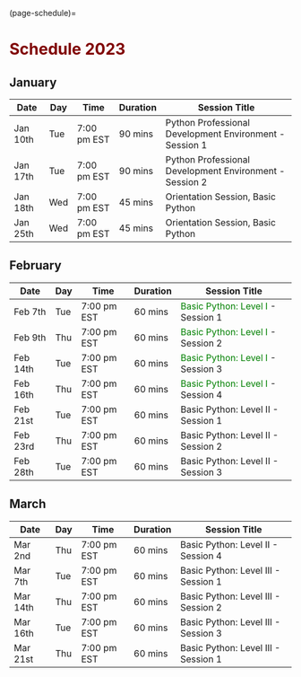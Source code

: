 (page-schedule)=
# <font color="maroon">Schedule 2023</font>

## January 


| Date     | Day   |     Time   | Duration | Session Title                                           |
|----------|-------|------------|----------|---------------------------------------------------------|
| Jan 10th | Tue   |7:00 pm EST | 90 mins  | Python Professional Development Environment - Session 1 |
| Jan 17th | Tue   |7:00 pm EST | 90 mins  | Python Professional Development Environment - Session 2 |
| Jan 18th | Wed   |7:00 pm EST | 45 mins  | Orientation Session, Basic Python                       |
| Jan 25th | Wed   |7:00 pm EST | 45 mins  | Orientation Session, Basic Python                       |


## February

| Date     | Day   |     Time   | Duration | Session Title                                           |
|----------|-------|------------|----------|---------------------------------------------------------|
| Feb 7th  | Tue   |7:00 pm EST | 60 mins  | <font color="green">Basic Python: Level I </font> - Session 1                      |
| Feb 9th  | Thu   |7:00 pm EST | 60 mins  | <font color="green">Basic Python: Level I </font> - Session 2                      |
| Feb 14th | Tue   |7:00 pm EST | 60 mins  | <font color="green">Basic Python: Level I </font> - Session 3                      |
| Feb 16th | Thu   |7:00 pm EST | 60 mins  | <font color="green">Basic Python: Level I </font>  - Session 4                      |
| Feb 21st | Tue   |7:00 pm EST | 60 mins  | Basic Python: Level II - Session 1                      |
| Feb 23rd | Thu   |7:00 pm EST | 60 mins  | Basic Python: Level II - Session 2                      |
| Feb 28th | Tue   |7:00 pm EST | 60 mins  | Basic Python: Level II - Session 3                      |


## March


| Date     | Day   |     Time   | Duration | Session Title                                           |
|----------|-------|------------|----------|---------------------------------------------------------|
| Mar 2nd  | Thu   |7:00 pm EST | 60 mins  | Basic Python: Level II  - Session 4                     |
| Mar 7th  | Tue   |7:00 pm EST | 60 mins  | Basic Python: Level III - Session 1                     |
| Mar 14th | Thu   |7:00 pm EST | 60 mins  | Basic Python: Level III - Session 2                     |
| Mar 16th | Tue   |7:00 pm EST | 60 mins  | Basic Python: Level III - Session 3                     |
| Mar 21st | Thu   |7:00 pm EST | 60 mins  | Basic Python: Level III - Session 1                     |

